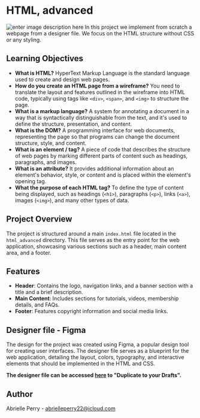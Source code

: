 # HTML, advanced
![enter image description here](https://www.oxfordwebstudio.com/user/pages/06.da-li-znate/sta-je-css/sta-je-css.png)
In this project we implement from scratch a webpage from a designer file. We focus on the HTML structure without CSS or any styling. 

## Learning Objectives

-   **What is HTML?** HyperText Markup Language is the standard language used to create and design web pages.
- **How do you create an HTML page from a wireframe?**   You need to translate the layout and features outlined in the wireframe into HTML code, typically using tags like `<div>`, `<span>`, and `<img>` to structure the page.
-   **What is a markup language?** A system for annotating a document in a way that is syntactically distinguishable from the text, and it's used to define the structure, presentation, and content.
-   **What is the DOM?** A programming interface for web documents, representing the page so that programs can change the document structure, style, and content.
-   **What is an element / tag?** A piece of code that describes the structure of web pages by marking different parts of content such as headings, paragraphs, and images.
-   **What is an attribute?** It provides additional information about an element's behavior, style, or content and is placed within the element's opening tag.
-   **What the purpose of each HTML tag?** To define the type of content being displayed, such as headings (`<h1>`), paragraphs (`<p>`), links (`<a>`), images (`<img>`), and many other types of data.

## Project Overview  
The project is structured around a main `index.html` file located in the `html_advanced` directory. This file serves as the entry point for the web application, showcasing various sections such as a header, main content area, and a footer. 

## Features

- **Header**: Contains the logo, navigation links, and a banner section with a title and a brief description.
- **Main Content**: Includes sections for tutorials, videos, membership details, and FAQs.
- **Footer**: Features copyright information and social media links.

## Designer file - Figma  
The design for the project was created using Figma, a popular design tool for creating user interfaces. The designer file serves as a blueprint for the web application, detailing the layout, colors, typography, and interactive elements that should be implemented in the HTML and CSS.

**The designer file can be accessed [here](https://intranet.atlasschool.com/rltoken/lhaBvvfXnyGKs9bRxokWtQ) to "Duplicate to your Drafts".**

## Author
Abrielle Perry - abrielleperry22@icloud.com
